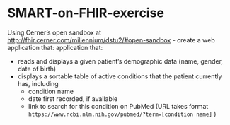 # SMART-on-FHIR-exercise

Using Cerner’s open sandbox at http://fhir.cerner.com/millennium/dstu2/#open-sandbox - create a web application that: application that:
* reads and displays a given patient’s demographic data (name, gender, date of birth)
* displays a sortable table of active conditions that the patient currently has, including
  * condition name
  * date first recorded, if available
  * link to search for this condition on PubMed (URL takes format `https://www.ncbi.nlm.nih.gov/pubmed/?term=[condition name]` )